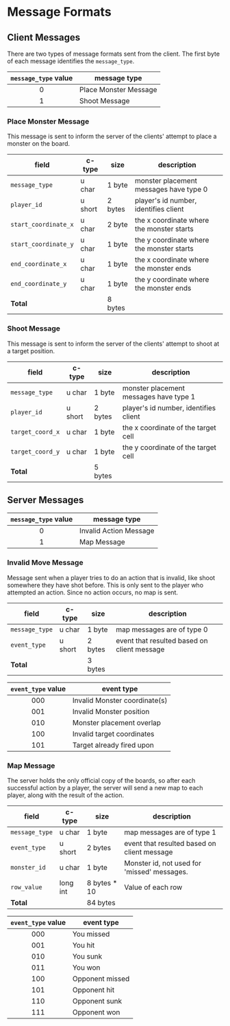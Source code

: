 # Message Formats

## Client Messages

There are two types of message formats sent from the client. The first byte of each message identifies the `message_type`.

| `message_type` value | message type |
|:--------------------:|--------------|
| 0 | Place Monster Message |
| 1 | Shoot Message |

### Place Monster Message
This message is sent to inform the server of the clients' attempt to place a monster on the board.


| field | c-type | size | description |
|-------|--------|------|-------------|
| `message_type` | u char | 1 byte | monster placement messages have type 0 |
| `player_id` | u short | 2 bytes | player's id number, identifies client |
| `start_coordinate_x` | u char | 2 byte | the x coordinate where the monster starts |
| `start_coordinate_y` | u char | 1 byte | the y coordinate where the monster starts |
| `end_coordinate_x` | u char | 1 byte | the x coordinate where the monster ends |
| `end_coordinate_y` | u char | 1 byte | the y coordinate where the monster  ends |
| **Total** | | 8 bytes | |


### Shoot Message
This message is sent to inform the server of the clients' attempt to shoot at a target position.

| field | c-type | size | description |
|-------|--------|------|-------------|
| `message_type` | u char | 1 byte | monster placement messages have type 1 |
| `player_id` | u short | 2 bytes | player's id number, identifies client |
| `target_coord_x` | u char | 1 byte | the x coordinate of the target cell |
| `target_coord_y` | u char | 1 byte | the y coordinate of the target cell |
| **Total** | | 5 bytes | |

## Server Messages

| `message_type` value | message type |
|:--------------------:|--------------|
| 0 | Invalid Action Message |
| 1 | Map Message |

### Invalid Move Message
Message sent when a player tries to do an action that is invalid, like shoot somewhere they have shot before. This is only sent to the player who attempted an action. Since no action occurs, no map is sent.

| field | c-type | size | description |
|-------|--------|------|-------------|
| `message_type` | u char | 1 byte | map messages are of type 0 |
| `event_type` | u short | 2 bytes | event that resulted based on client message |
| **Total** | | 3 bytes | |

| `event_type` value | event type |
|:------------------:|------------|
| 000 | Invalid Monster coordinate(s) |
| 001 | Invalid Monster position |
| 010 | Monster placement overlap |
| 100 | Invalid target coordinates |
| 101 | Target already fired upon |

### Map Message
The server holds the only official copy of the boards, so after each successful action by a player, the server will send a new map to each player, along with the result of the action.

| field | c-type | size | description |
|-------|--------|------|-------------|
| `message_type` | u char | 1 byte | map messages are of type 1 |
| `event_type` | u short | 2 bytes | event that resulted based on client message |
| `monster_id` | u char | 1 byte | Monster id, not used for 'missed' messages.
| `row_value` | long int | 8 bytes * 10 | Value of each row |
| **Total** | | 84 bytes | |

| `event_type` value | event type |
|:------------------:|------------|
| 000 | You missed |
| 001 | You hit |
| 010 | You sunk |
| 011 | You won |
| 100 | Opponent missed |
| 101 | Opponent hit |
| 110 | Opponent sunk |
| 111 | Opponent won |

